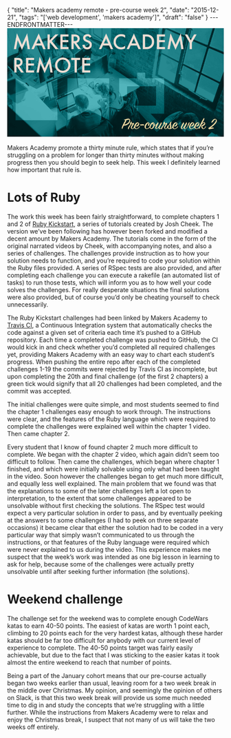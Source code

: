 {
  "title": "Makers academy remote - pre-course week 2",
  "date": "2015-12-21",
  "tags": "['web development', 'makers academy']",
  "draft": "false"
}
---ENDFRONTMATTER---
![Makers Academy remote pre-course week 2](media/makers-academy-remote-pre-course-week-2-header.png "Makers Academy remote pre-course week 2")

Makers Academy promote a thirty minute rule, which states that if you’re struggling on a problem for longer than thirty minutes without making progress then you should begin to seek help. This week I definitely learned how important that rule is.

# Lots of Ruby

The work this week has been fairly straightforward, to complete chapters 1 and 2 of <a href="https://github.com/JoshCheek/ruby-kickstart" class="link">Ruby Kickstart</a>, a series of tutorials created by Josh Cheek. The version we’ve been following has however been forked and modified a decent amount by Makers Academy. The tutorials come in the form of the original narrated videos by Cheek, with accompanying notes, and also a series of challenges. The challenges provide instruction as to how your solution needs to function, and you’re required to code your solution within the Ruby files provided. A series of RSpec tests are also provided, and after completing each challenge you can execute a rakefile (an automated list of tasks) to run those tests, which will inform you as to how well your code solves the challenges. For really desperate situations the final solutions were also provided, but of course you’d only be cheating yourself to check unnecessarily.

The Ruby Kickstart challenges had been linked by Makers Academy to <a href="https://travis-ci.org" class="link">Travis CI</a>, a Continuous Integration system that automatically checks the code against a given set of criteria each time it’s pushed to a GitHub repository. Each time a completed challenge was pushed to GitHub, the CI would kick in and check whether you’d completed all required challenges yet, providing Makers Academy with an easy way to chart each student’s progress. When pushing the entire repo after each of the completed challenges 1-19 the commits were rejected by Travis CI as incomplete, but upon completing the 20th and final challenge (of the first 2 chapters) a green tick would signify that all 20 challenges had been completed, and the commit was accepted.

The initial challenges were quite simple, and most students seemed to find the chapter 1 challenges easy enough to work through. The instructions were clear, and the features of the Ruby language which were required to complete the challenges were explained well within the chapter 1 video. Then came chapter 2.

Every student that I know of found chapter 2 much more difficult to complete. We began with the chapter 2 video, which again didn’t seem too difficult to follow. Then came the challenges, which began where chapter 1 finished, and which were initially solvable using only what had been taught in the video. Soon however the challenges began to get much more difficult, and equally less well explained. The main problem that we found was that the explanations to some of the later challenges left a lot open to interpretation, to the extent that some challenges appeared to be unsolvable without first checking the solutions. The RSpec test would expect a very particular solution in order to pass, and by eventually peeking at the answers to some challenges (I had to peek on three separate occasions) it became clear that either the solution had to be coded in a very particular way that simply wasn’t communicated to us through the instructions, or that features of the Ruby language were required which were never explained to us during the video. This experience makes me suspect that the week’s work was intended as one big lesson in learning to ask for help, because some of the challenges were actually pretty unsolvable until after seeking further information (the solutions).

# Weekend challenge

The challenge set for the weekend was to complete enough CodeWars katas to earn 40-50 points. The easiest of katas are worth 1 point each, climbing to 20 points each for the very hardest katas, although these harder katas should be far too difficult for anybody with our current level of experience to complete. The 40-50 points target was fairly easily achievable, but due to the fact that I was sticking to the easier katas it took almost the entire weekend to reach that number of points.

Being a part of the January cohort means that our pre-course actually began two weeks earlier than usual, leaving room for a two week break in the middle over Christmas. My opinion, and seemingly the opinion of others on Slack, is that this two week break will provide us some much needed time to dig in and study the concepts that we’re struggling with a little further. While the instructions from Makers Academy were to relax and enjoy the Christmas break, I suspect that not many of us will take the two weeks off entirely.